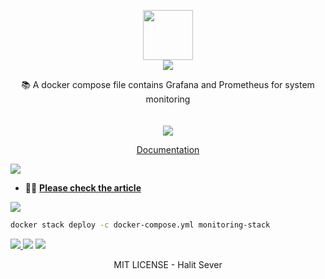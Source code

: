 <p align="center" class="logo-section">
<img src="https://i.ibb.co/QmfBjVw/grafana.png" height="80" width="80"/>
</br>
<img src="https://halitsever-api.vercel.app/api/repo-title?title=Grafana%20Docker%20Compose">

<p align="center">
📚 A docker compose file contains Grafana and Prometheus for system monitoring<br>
<br/>
<br/>
<img src="https://img.shields.io/github/sponsors/halitsever"/>
</p>
<p align="center">
<a align="center" href="https://www.linkedin.com/pulse/using-grafana-system-monitoring-deep-dive-docker-halit-sever-iu6kf">Documentation</a>
  </p>
</p>

<a align="center">
<img src="https://halitsever-api.vercel.app/api/details"/>
</a>

- 🖐🏿 [**Please check the article**](https://www.linkedin.com/pulse/using-grafana-system-monitoring-deep-dive-docker-halit-sever-iu6kf)

<a align="center" >
<img src="https://halitsever-api.vercel.app/api/installation"/>
</a>

```bash
docker stack deploy -c docker-compose.yml monitoring-stack
```

<a align="center" href="https://github.com/halitsever/repo_name/issues">
<img src="https://halitsever-api.vercel.app/api/issue"/>
</a>

<a align="center">
<img src="https://halitsever-api.vercel.app/api/sponsor"/>
</a>

<a align="center">
<img src="https://halitsever-api.vercel.app/api/license"/>
</a>

<p align="center">
  MIT LICENSE - Halit Sever
</p>
